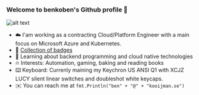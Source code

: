 ### Welcome to benkoben's Github profile 🤖

![alt text](https://steamuserimages-a.akamaihd.net/ugc/950724071161963842/A354F97BA91E749E0BE071A8AE6D5F8A51F79A53/?imw=637&imh=358&ima=fit&impolicy=Letterbox&imcolor=%23000000&letterbox=true)

* ☁️  I'am working as a contracting Cloud/Platform Engineer with a main focus on Microsoft Azure and Kubernetes.
* 👑 [Collection of badges](https://www.credly.com/users/ben-kooijman/badges)
* 🌱 Learning about backend programming and cloud native technologies
* 🔥 Interests: Automation, gaming, baking and reading books
* ⌨️  Keyboard: Currenly maining my Keychron US ANSI Q1 with XCJZ LUCY silent linear switches and doubleshot white keycaps. 
* ✉️  You can reach me at `fmt.Println("ben" + "@" + "kooijman.se")`
